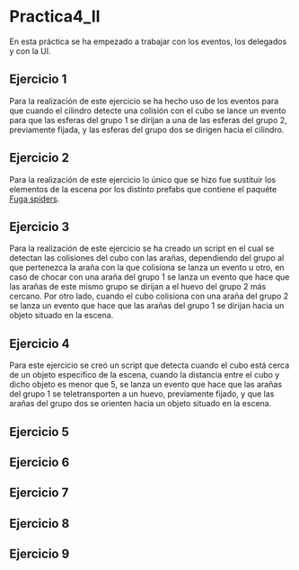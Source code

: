 # Practica4_II

En esta práctica se ha empezado a trabajar con los eventos, los delegados y con la UI.

## Ejercicio 1

Para la realización de este ejercicio se ha hecho uso de los eventos para que cuando el cilindro detecte una colisión con el cubo se lance un evento para que las esferas del grupo 1 se dirijan a una de las esferas del grupo 2, previamente fijada, y las esferas del grupo dos se dirigen hacia el cilindro.

## Ejercicio 2

Para la realización de este ejercicio lo único que se hizo fue sustituir los elementos de la escena por los distinto prefabs que contiene el paquéte [Fuga spiders](https://assetstore.unity.com/packages/3d/characters/creatures/fuga-spiders-with-destructible-eggs-and-mummy-151921).

## Ejercicio 3

Para la realización de este ejercicio se ha creado un script en el cual se detectan las colisiones del cubo con las arañas, dependiendo del grupo al que pertenezca la araña con la que colisiona se lanza un evento u otro, en caso de chocar con una araña del grupo 1 se lanza un evento que hace que las arañas de este mismo grupo se dirijan a el huevo del grupo 2 más cercano. Por otro lado, cuando el cubo colisiona con una araña del grupo 2 se lanza un evento que hace que las arañas del grupo 1 se dirijan hacia un objeto situado en la escena.

## Ejercicio 4

Para este ejercicio se creó un script que detecta cuando el cubo está cerca de un objeto especifico de la escena, cuando la distancia entre el cubo y dicho objeto es menor que 5, se lanza un evento que hace que las arañas del grupo 1 se teletransporten a un huevo, previamente fijado, y que las arañas del grupo dos se orienten hacia un objeto situado en la escena.

## Ejercicio 5



## Ejercicio 6



## Ejercicio 7



## Ejercicio 8



## Ejercicio 9
